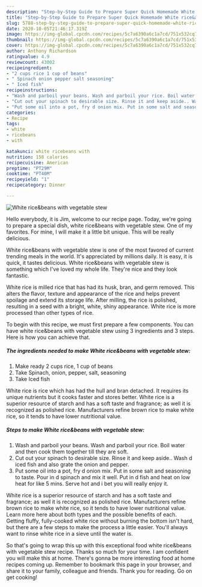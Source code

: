 ```yaml
---
description: "Step-by-Step Guide to Prepare Super Quick Homemade White rice&amp;amp;beans with vegetable stew"
title: "Step-by-Step Guide to Prepare Super Quick Homemade White rice&amp;amp;beans with vegetable stew"
slug: 5788-step-by-step-guide-to-prepare-super-quick-homemade-white-rice-and-amp-beans-with-vegetable-stew
date: 2020-10-05T21:46:17.319Z
image: https://img-global.cpcdn.com/recipes/5c7a6390a6c1a7cd/751x532cq70/white-ricebeans-with-vegetable-stew-recipe-main-photo.jpg
thumbnail: https://img-global.cpcdn.com/recipes/5c7a6390a6c1a7cd/751x532cq70/white-ricebeans-with-vegetable-stew-recipe-main-photo.jpg
cover: https://img-global.cpcdn.com/recipes/5c7a6390a6c1a7cd/751x532cq70/white-ricebeans-with-vegetable-stew-recipe-main-photo.jpg
author: Anthony Richardson
ratingvalue: 4.9
reviewcount: 43002
recipeingredient:
- "2 cups rice 1 cup of beans"
- " Spinach onion pepper salt seasoning"
- " Iced fish"
recipeinstructions:
- "Wash and parboil your beans. Wash and parboil your rice. Boil water and then cook them together till they are soft."
- "Cut out your spinach to desirable size. Rinse it and keep aside.. Wash d iced fish and also grate the onion and pepper."
- "Put some oil into a pot, fry d onion mix. Put in some salt and seasoning to taste. Pour in d spinach and mix it well. Put in d fish and heat on low heat for like 5 mins. Serve hot and i bet you will really enjoy it."
categories:
- Recipe
tags:
- white
- ricebeans
- with

katakunci: white ricebeans with 
nutrition: 158 calories
recipecuisine: American
preptime: "PT29M"
cooktime: "PT40M"
recipeyield: "1"
recipecategory: Dinner

---
```



![White rice&amp;beans with vegetable stew](https://img-global.cpcdn.com/recipes/5c7a6390a6c1a7cd/751x532cq70/white-ricebeans-with-vegetable-stew-recipe-main-photo.jpg)

Hello everybody, it is Jim, welcome to our recipe page. Today, we're going to prepare a special dish, white rice&amp;beans with vegetable stew. One of my favorites. For mine, I will make it a little bit unique. This will be really delicious.

White rice&amp;beans with vegetable stew is one of the most favored of current trending meals in the world. It's appreciated by millions daily. It is easy, it is quick, it tastes delicious. White rice&amp;beans with vegetable stew is something which I've loved my whole life. They're nice and they look fantastic.

White rice is milled rice that has had its husk, bran, and germ removed. This alters the flavor, texture and appearance of the rice and helps prevent spoilage and extend its storage life. After milling, the rice is polished, resulting in a seed with a bright, white, shiny appearance. White rice is more processed than other types of rice.


To begin with this recipe, we must first prepare a few components. You can have white rice&amp;beans with vegetable stew using 3 ingredients and 3 steps. Here is how you can achieve that.

<!--inarticleads1-->

##### The ingredients needed to make White rice&amp;beans with vegetable stew:

1. Make ready 2 cups rice, 1 cup of beans
1. Take  Spinach, onion, pepper, salt, seasoning
1. Take  Iced fish


White rice is rice which has had the hull and bran detached. It requires its unique nutrients but it cooks faster and stores better. White rice is a superior resource of starch and has a soft taste and fragrance; as well it is recognized as polished rice. Manufacturers refine brown rice to make white rice, so it tends to have lower nutritional value. 

<!--inarticleads2-->

##### Steps to make White rice&amp;beans with vegetable stew:

1. Wash and parboil your beans. Wash and parboil your rice. Boil water and then cook them together till they are soft.
1. Cut out your spinach to desirable size. Rinse it and keep aside.. Wash d iced fish and also grate the onion and pepper.
1. Put some oil into a pot, fry d onion mix. Put in some salt and seasoning to taste. Pour in d spinach and mix it well. Put in d fish and heat on low heat for like 5 mins. Serve hot and i bet you will really enjoy it.


White rice is a superior resource of starch and has a soft taste and fragrance; as well it is recognized as polished rice. Manufacturers refine brown rice to make white rice, so it tends to have lower nutritional value. Learn more here about both types and the possible benefits of each. Getting fluffy, fully-cooked white rice without burning the bottom isn&#39;t hard, but there are a few steps to make the process a little easier. You&#39;ll always want to rinse white rice in a sieve until the water is. 

So that's going to wrap this up with this exceptional food white rice&amp;beans with vegetable stew recipe. Thanks so much for your time. I am confident you will make this at home. There's gonna be more interesting food at home recipes coming up. Remember to bookmark this page in your browser, and share it to your family, colleague and friends. Thank you for reading. Go on get cooking!
